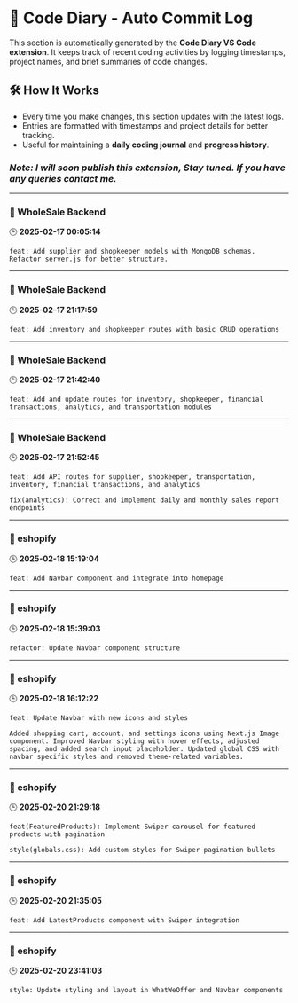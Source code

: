 # 📜 Code Diary - Auto Commit Log  

This section is automatically generated by the **Code Diary VS Code extension**. It keeps track of recent coding activities by logging timestamps, project names, and brief summaries of code changes.  

## 🛠 How It Works  
- Every time you make changes, this section updates with the latest logs.  
- Entries are formatted with timestamps and project details for better tracking.  
- Useful for maintaining a **daily coding journal** and **progress history**.
### *Note: I will soon publish this extension, Stay tuned. If you have any queries contact me.*

---

### **📌 WholeSale Backend**
🕒 **2025-02-17 00:05:14**

```
feat: Add supplier and shopkeeper models with MongoDB schemas. Refactor server.js for better structure.
```


---

### **📌 WholeSale Backend**
🕒 **2025-02-17 21:17:59**

```
feat: Add inventory and shopkeeper routes with basic CRUD operations
```


---

### **📌 WholeSale Backend**
🕒 **2025-02-17 21:42:40**

```
feat: Add and update routes for inventory, shopkeeper, financial transactions, analytics, and transportation modules
```


---

### **📌 WholeSale Backend**
🕒 **2025-02-17 21:52:45**

```
feat: Add API routes for supplier, shopkeeper, transportation, inventory, financial transactions, and analytics

fix(analytics): Correct and implement daily and monthly sales report endpoints
```


---

### **📌 eshopify**
🕒 **2025-02-18 15:19:04**

```
feat: Add Navbar component and integrate into homepage
```


---

### **📌 eshopify**
🕒 **2025-02-18 15:39:03**

```
refactor: Update Navbar component structure
```


---

### **📌 eshopify**
🕒 **2025-02-18 16:12:22**

```
feat: Update Navbar with new icons and styles

Added shopping cart, account, and settings icons using Next.js Image component. Improved Navbar styling with hover effects, adjusted spacing, and added search input placeholder. Updated global CSS with navbar specific styles and removed theme-related variables.
```


---

### **📌 eshopify**
🕒 **2025-02-20 21:29:18**

```
feat(FeaturedProducts): Implement Swiper carousel for featured products with pagination

style(globals.css): Add custom styles for Swiper pagination bullets
```


---

### **📌 eshopify**
🕒 **2025-02-20 21:35:05**

```
feat: Add LatestProducts component with Swiper integration
```


---

### **📌 eshopify**
🕒 **2025-02-20 23:41:03**

```
style: Update styling and layout in WhatWeOffer and Navbar components
```


